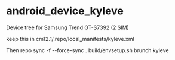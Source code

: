 android_device_kyleve
======================

Device tree for Samsung Trend GT-S7392 (2 SIM)

keep this in cm12.1/.repo/local_manifests/kyleve.xml


<?xml version="1.0" encoding="UTF-8"?>
<manifest>

  <project path="kernel/samsung/kyleve" name="SiniTurk/android_kernel_samsung_kylevexx" remote="github" revision="cm-11.0"/>
  <project path="hardware/samsung" name="CyanogenMod/android_hardware_samsung" remote="github" revision="cm-12.1"/>
  <project path="device/samsung/kyleve" name="SiniTurk/android_device_kyleve" remote="github" revision="cm-12.1" />
  <project path="vendor/samsung/kyleve" name="ZIM555/android_vendor_logands" remote="github" revision="master" />
</manifest>


Then 
repo sync -f --force-sync
. build/envsetup.sh
brunch kyleve

